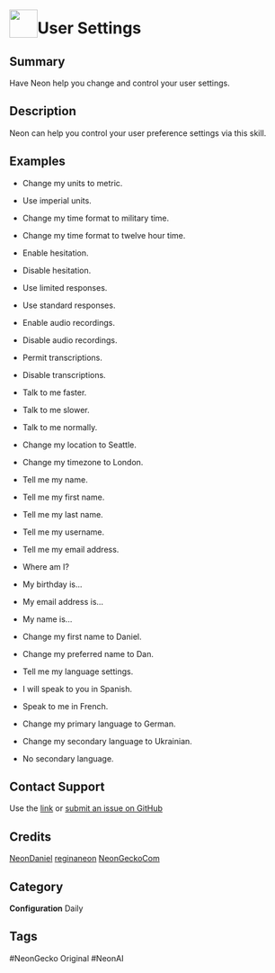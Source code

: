 # <img src='https://0000.us/klatchat/app/files/neon_images/icons/neon_skill.png' card_color="#FF8600" width="50" style="vertical-align:bottom">User Settings

## Summary

Have Neon help you change and control your user settings.

## Description

Neon can help you control your user preference settings via this skill.

## Examples

* Change my units to metric.
* Use imperial units.
* Change my time format to military time.
* Change my time format to twelve hour time.

* Enable hesitation.
* Disable hesitation.
* Use limited responses.
* Use standard responses.

* Enable audio recordings.
* Disable audio recordings.
* Permit transcriptions.
* Disable transcriptions.

* Talk to me faster.
* Talk to me slower.
* Talk to me normally.

* Change my location to Seattle.
* Change my timezone to London.

* Tell me my name.
* Tell me my first name.
* Tell me my last name.
* Tell me my username.

* Tell me my email address.

* Where am I?

* My birthday is...
* My email address is...
* My name is...

* Change my first name to Daniel.
* Change my preferred name to Dan.

* Tell me my language settings.
* I will speak to you in Spanish.
* Speak to me in French.
* Change my primary language to German.
* Change my secondary language to Ukrainian.
* No secondary language.


## Contact Support

Use the [link](https://neongecko.com/ContactUs) or [submit an issue on GitHub](https://help.github.com/en/articles/creating-an-issue)

## Credits
[NeonDaniel](https://github.com/NeonDaniel)
[reginaneon](https://github.com/reginaneon)
[NeonGeckoCom](https://github.com/NeonGeckoCom)

## Category
**Configuration**
Daily

## Tags
#NeonGecko Original
#NeonAI
